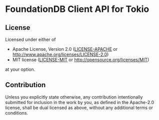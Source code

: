 # FoundationDB Client API for Tokio

## License

Licensed under either of

 * Apache License, Version 2.0 ([LICENSE-APACHE](LICENSE-APACHE) or
   http://www.apache.org/licenses/LICENSE-2.0)
 * MIT license ([LICENSE-MIT](LICENSE-MIT) or
   http://opensource.org/licenses/MIT)

at your option.

## Contribution

Unless you explicitly state otherwise, any contribution intentionally
submitted for inclusion in the work by you, as defined in the
Apache-2.0 license, shall be dual licensed as above, without any
additional terms or conditions.
